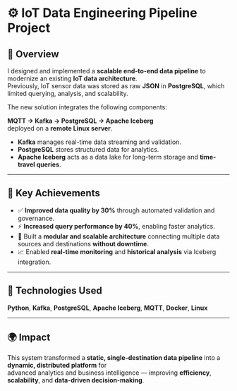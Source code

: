 # ⚙️ IoT Data Engineering Pipeline Project

## 📘 Overview
I designed and implemented a **scalable end-to-end data pipeline** to modernize an existing **IoT data architecture**.  
Previously, IoT sensor data was stored as raw **JSON** in **PostgreSQL**, which limited querying, analysis, and scalability.

The new solution integrates the following components:

**MQTT → Kafka → PostgreSQL → Apache Iceberg**  
deployed on a **remote Linux server**.

- **Kafka** manages real-time data streaming and validation.  
- **PostgreSQL** stores structured data for analytics.  
- **Apache Iceberg** acts as a data lake for long-term storage and **time-travel queries**.

---

## 🧠 Key Achievements

- ✅ **Improved data quality by 30%** through automated validation and governance.  
- ⚡ **Increased query performance by 40%**, enabling faster analytics.  
- 🧩 Built a **modular and scalable architecture** connecting multiple data sources and destinations **without downtime**.  
- 📈 Enabled **real-time monitoring** and **historical analysis** via Iceberg integration.  

---

## 🧰 Technologies Used
**Python**, **Kafka**, **PostgreSQL**, **Apache Iceberg**, **MQTT**, **Docker**, **Linux**

---

## 🌍 Impact
This system transformed a **static, single-destination data pipeline** into a **dynamic, distributed platform** for  
advanced analytics and business intelligence — improving **efficiency**, **scalability**, and **data-driven decision-making**.

